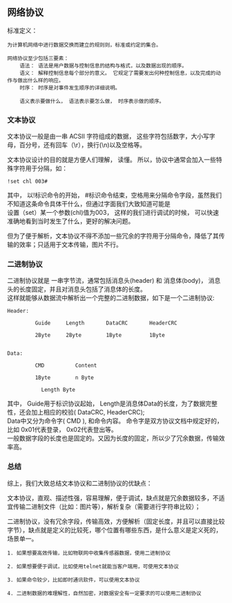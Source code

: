 ## 网络协议

标准定义：

```
为计算机网络中进行数据交换而建立的规则则，标准或约定的集合。

网络协议至少包括三要素：
	语法： 语法是用户数据与控制信息的结构与格式，以及数据出现的顺序。
	语义： 解释控制信息每个部分的意义。 它规定了需要发出何种控制信息，以及完成的动作与做出什么样的响应。
	时序： 时序是对事件发生顺序的详细说明。

	语义表示要做什么， 语法表示要怎么做， 时序表示做的顺序。

```

### 文本协议

文本协议一般是由一串 ACSII 字符组成的数据， 这些字符包括数字，大小写字母，百分号，还有回车（\r），换行(\n)以及空格等。

文本协议设计的目的就是方便人们理解， 读懂。 所以，协议中通常会加入一些特殊字符用于分隔，如：

```
!set chl 003#
```

其中， 以!标识命令的开始， #标识命令结束，空格用来分隔命令字段，虽然我们不知道这条命令具体干什么，但通过字面我们大致知道可能是  
设置（set）某一个参数(chl)值为003， 这样的我们进行调试的时候， 可以快速准确地看到当时发生了什么，更好的解决问题。

但为了便于解析，文本协议不得不添加一些冗余的字符用于分隔命令，降低了其传输的效率；只适用于文本传输，图片不行。

### 二进制协议

二进制协议就是 一串字节流，通常包括消息头(header) 和 消息体(body)， 消息头的长度固定，并且对消息头包括了消息体的长度。  
这样就能够从数据流中解析出一个完整的二进制数据，如下是一个二进制协议:


```
Header:
     
		 Guide     Length       DataCRC       HeaderCRC

		 2Byte     2Byte        1Byte         1Byte


Data: 
     
		 CMD          Content

 		 1Byte        n Byte
 
           Length Byte
```

其中， Guide用于标识协议起始， Length是消息体Data的长度，为了数据完整性，还会加上相应的校验( DataCRC, HeaderCRC);   
Data中又分为命令字( CMD ), 和命令内容。 命令字是双方协议文档中规定好的，比如 0x01代表登录， 0x02代表登出等。  
一般数据字段的长度也是固定的。又因为长度的固定，所以少了冗余数据，传输效率高。  


### 总结

综上，我们大致总结文本协议和二进制协议的优缺点：

文本协议，直观、描述性强，容易理解，便于调试，缺点就是冗余数据较多，不适宜传输二进制文件（比如：图片等），解析复杂（需要进行字符串比较）； 

二进制协议，没有冗余字段，传输高效，方便解析（固定长度，并且可以直接比较字节），缺点就是定义的比较死，哪个位置有哪些东西，是什么意义是定义死的，场景单一。

```
1. 如果想要高效传输，比如物联网中收集传感器数据，使用二进制协议

2. 如果想要便于调试，比如使用telnet就能当客户端用，可使用文本协议

3. 如果命令较少，比如即时通讯软件，可以使用文本协议

4. 二进制数据的难理解性，自然加密，对数据安全有一定要求的可以使用二进制协议

```